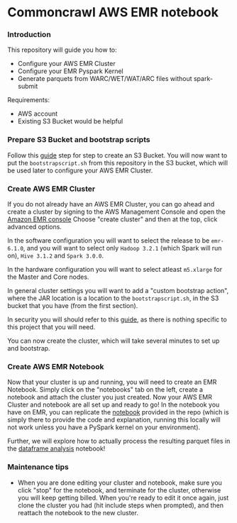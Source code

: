 # Commoncrawl AWS EMR notebook

### Introduction

This repository will guide you how to:
- Configure your AWS EMR Cluster
- Configure your EMR Pyspark Kernel
- Generate parquets from WARC/WET/WAT/ARC files without spark-submit

Requirements:
- AWS account
- Existing S3 Bucket would be helpful


### Prepare S3 Bucket and bootstrap scripts

Follow this [guide](https://docs.aws.amazon.com/AmazonS3/latest/user-guide/create-bucket.html) step for step to create an S3 Bucket. You will now want to put the `bootstrapscript.sh` from this repository in the S3 bucket, which will be used later to configure your AWS EMR Cluster.

### Create AWS EMR Cluster

If you do not already have an AWS EMR Cluster, you can go ahead and create a cluster by signing to the AWS Management Console and open the [Amazon EMR console](https://console.aws.amazon.com/elasticmapreduce/)
Choose "create cluster" and then at the top, click advanced options. 

In the software configuration you will want to select the release to be `emr-6.1.0`, and you will want to select only `Hadoop 3.2.1` (which Spark will run on),
`Hive 3.1.2` and `Spark 3.0.0`. 

In the hardware configuration you will want to select atleast `m5.xlarge` for the Master and Core nodes.

In general cluster settings you will want to add a "custom bootstrap action", where the JAR location is a location to the `bootstrapscript.sh`, in the S3 bucket that you have (from the first section).

In security you will should refer to this [guide](https://docs.aws.amazon.com/emr/latest/ManagementGuide/emr-gs-launch-sample-cluster.html), as there is nothing specific to this project that you will need.

You can now create the cluster, which will take several minutes to set up and bootstrap.

### Create AWS EMR Notebook

Now that your cluster is up and running, you will need to create an EMR Notebook. Simply click on the "notebooks" tab on the left, create a notebook and attach the cluster you just created.
Now your AWS EMR Cluster and notebook are all set up and ready to go! In the notebook you have on EMR, you can replicate the [notebook](./aws_emr_notebook.ipynb) provided in the repo (which is simply there to provide the code and explanation, running this locally will not work unless you have a PySpark kernel on your environment).

Further, we will explore how to actually process the resulting parquet files in the [dataframe analysis](dataframe_analysis.ipynb) notebook!

### Maintenance tips

- When you are done editing your cluster and notebook, make sure you click "stop" for the notebook, and terminate for the cluster, otherwise you will keep getting billed. When you're ready to edit it once again, just clone the cluster you had (hit include steps when prompted), and then reattach the notebook to the new cluster.

